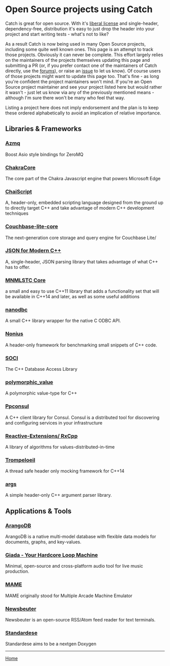 # Open Source projects using Catch

Catch is great for open source. With it's [liberal license](../LICENSE.txt) and single-header, dependency-free, distribution 
it's easy to just drop the header into your project and start writing tests - what's not to like?

As a result Catch is now being used in many Open Source projects, including some quite well known ones.
This page is an attempt to track those projects. Obviously it can never be complete.
This effort largely relies on the maintainers of the projects themselves updating this page and submitting a PR
(or, if you prefer contact one of the maintainers of Catch directly, use the 
[forums](https://groups.google.com/forum/?fromgroups#!forum/catch-forum)), or raise an [issue](https://github.com/philsquared/Catch/issues) to let us know).
Of course users of those projects might want to update this page too. That's fine - as long you're confident the project maintainers won't mind.
If you're an Open Source project maintainer and see your project listed here but would rather it wasn't - 
just let us know via any of the previously mentioned means - although I'm sure there won't be many who feel that way.
 
Listing a project here does not imply endorsement and the plan is to keep these ordered alphabetically to avoid an implication of relative importance.

## Libraries & Frameworks

### [Azmq](https://github.com/zeromq/azmq)
Boost Asio style bindings for ZeroMQ

### [ChakraCore](https://github.com/Microsoft/ChakraCore)
The core part of the Chakra Javascript engine that powers Microsoft Edge

### [ChaiScript](https://github.com/ChaiScript/ChaiScript)
A, header-only, embedded scripting language designed from the ground up to directly target C++ and take advantage of modern C++ development techniques

### [Couchbase-lite-core](https://github.com/couchbase/couchbase-lite-core)
The next-generation core storage and query engine for Couchbase Lite/

### [JSON for Modern C++](https://github.com/nlohmann/json)
A, single-header, JSON parsing library that takes advantage of what C++ has to offer.

### [MNMLSTC Core](https://github.com/mnmlstc/core)
a small and easy to use C++11 library that adds a functionality set that will be available in C++14 and later, as well as some useful additions

### [nanodbc](https://github.com/lexicalunit/nanodbc/)
A small C++ library wrapper for the native C ODBC API.

### [Nonius](https://github.com/libnonius/nonius)
A header-only framework for benchmarking small snippets of C++ code.

### [SOCI](https://github.com/SOCI/soci)
The C++ Database Access Library

### [polymorphic_value](https://github.com/jbcoe/polymorphic_value)
A polymorphic value-type for C++

### [Ppconsul](https://github.com/oliora/ppconsul)
A C++ client library for Consul. Consul is a distributed tool for discovering and configuring services in your infrastructure

### [Reactive-Extensions/ RxCpp](https://github.com/Reactive-Extensions/RxCpp)
A library of algorithms for values-distributed-in-time

### [Trompeloeil](https://github.com/rollbear/trompeloeil)
A thread safe header only mocking framework for C++14

### [args](https://github.com/Taywee/args)
A simple header-only C++ argument parser library.

## Applications & Tools

### [ArangoDB](https://github.com/arangodb/arangodb)
ArangoDB is a native multi-model database with flexible data models for documents, graphs, and key-values.

### [Giada - Your Hardcore Loop Machine](https://github.com/monocasual/giada)
Minimal, open-source and cross-platform audio tool for live music production.

### [MAME](https://github.com/mamedev/mame)
MAME originally stood for Multiple Arcade Machine Emulator

### [Newsbeuter](https://github.com/akrennmair/newsbeuter)
Newsbeuter is an open-source RSS/Atom feed reader for text terminals.

### [Standardese](https://github.com/foonathan/standardese)
Standardese aims to be a nextgen Doxygen

---

[Home](Readme.md)
